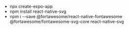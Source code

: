 - npx create-expo-app
- npm install react-native-svg
- npm i --save @fortawesome/react-native-fontawesome @fortawesome/fontawesome-svg-core react-native-svg
